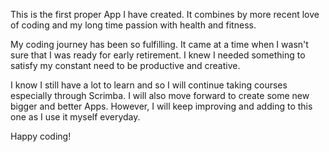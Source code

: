 This is the first proper App I have created. It combines by more recent love of coding and my long time passion with health and fitness.

My coding journey has been so fulfilling. It came at a time when I wasn't sure that I was ready for early retirement. I knew I needed something to satisfy my constant need to be productive and creative.

I know I still have a lot to learn and so I will continue taking courses especially through Scrimba. I will also move forward to create some new bigger and better Apps. However, I will keep improving and adding to this one as I use it myself everyday.

Happy coding!
